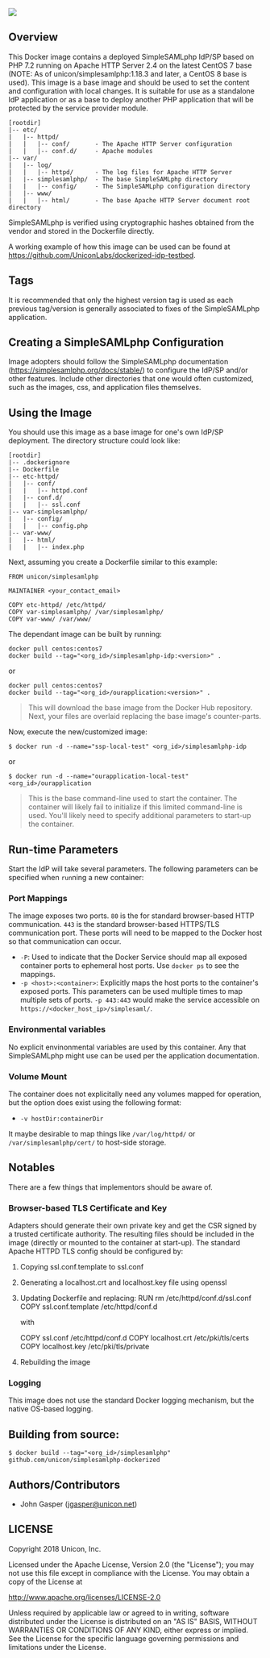 [![](https://badge.imagelayers.io/unicon/simplesamlphp:latest.svg)](https://imagelayers.io/?images=unicon/simplesamlphp:latest 'image layer analysis')

## Overview
This Docker image contains a deployed SimpleSAMLphp IdP/SP based on PHP 7.2 running on Apache HTTP Server 2.4 on the latest CentOS 7 base (NOTE: As of unicon/simplesamlphp:1.18.3 and later, a CentOS 8 base is used). This image is a base image and should be used to set the content and configuration with local changes. It is suitable for use as a standalone IdP application or as a base to deploy another PHP application that will be protected by the service provider module.

```
[rootdir]
|-- etc/
|   |-- httpd/
|   |   |-- conf/       - The Apache HTTP Server configuration
|   |   |-- conf.d/     - Apache modules
|-- var/
|   |-- log/
|   |   |-- httpd/      - The log files for Apache HTTP Server 
|   |-- simplesamlphp/  - The base SimpleSAMLphp directory
|   |   |-- config/     - The SimpleSAMLphp configuration directory
|   |-- www/
|   |   |-- html/       - The base Apache HTTP Server document root directory
```

SimpleSAMLphp is verified using cryptographic hashes obtained from the vendor and stored in the Dockerfile directly.

A working example of how this image can be used can be found at https://github.com/UniconLabs/dockerized-idp-testbed.

## Tags
It is recommended that only the highest version tag is used as each previous tag/version is generally associated to fixes of the SimpleSAMLphp application.

## Creating a SimpleSAMLphp Configuration
Image adopters should follow the SimpleSAMLphp documentation (https://simplesamlphp.org/docs/stable/) to configure the IdP/SP and/or other features. Include other directories that one would often customized, such as the images, css, and application files themselves. 

## Using the Image
You should use this image as a base image for one's own IdP/SP deployment. The directory structure could look like:

```
[rootdir]
|-- .dockerignore
|-- Dockerfile
|-- etc-httpd/
|   |-- conf/
|   |   |-- httpd.conf
|   |-- conf.d/
|   |   |-- ssl.conf
|-- var-simplesamlphp/
|   |-- config/
|   |   |-- config.php
|-- var-www/
|   |-- html/
|   |   |-- index.php
```

Next, assuming you create a Dockerfile similar to this example:

```
FROM unicon/simplesamlphp

MAINTAINER <your_contact_email>

COPY etc-httpd/ /etc/httpd/
COPY var-simplesamlphp/ /var/simplesamlphp/
COPY var-www/ /var/www/
```

The dependant image can be built by running:

```
docker pull centos:centos7
docker build --tag="<org_id>/simplesamlphp-idp:<version>" .
```

or 

```
docker pull centos:centos7
docker build --tag="<org_id>/ourapplication:<version>" .
```

> This will download the base image from the Docker Hub repository. Next, your files are overlaid replacing the base image's counter-parts.

Now, execute the new/customized image:

```
$ docker run -d --name="ssp-local-test" <org_id>/simplesamlphp-idp
```

or 

```
$ docker run -d --name="ourapplication-local-test" <org_id>/ourapplication
```

> This is the base command-line used to start the container. The container will likely fail to initialize if this limited command-line is used. You'll likely need to specify additional parameters to start-up the container.

## Run-time Parameters
Start the IdP will take several parameters. The following parameters can be specified when `run`ning a new container:

### Port Mappings
The image exposes two ports. `80` is the for standard browser-based HTTP communication. `443` is the standard browser-based HTTPS/TLS communication port. These ports will need to be mapped to the Docker host so that communication can occur.

* `-P`: Used to indicate that the Docker Service should map all exposed container ports to ephemeral host ports. Use `docker ps` to see the mappings.
* `-p <host>:<container>`: Explicitly maps the host ports to the container's exposed ports. This parameters can be used multiple times to map multiple sets of ports. `-p 443:443` would make the service accessible on `https://<docker_host_ip>/simplesaml/`. 

### Environmental variables
No explicit envinonmental variables are used by this container. Any that SimpleSAMLphp might use can be used per the application documentation.

### Volume Mount
The container does not explicitally need any volumes mapped for operation, but the option does exist using the following format:

* `-v hostDir:containerDir`

It maybe desirable to map things like  `/var/log/httpd/` or `/var/simplesamlphp/cert/` to host-side storage.

## Notables
There are a few things that implementors should be aware of.

### Browser-based TLS Certificate and Key
Adapters should generate their own private key and get the CSR signed by a trusted certificate authority. The resulting files should be included in the image (directly or mounted to the container at start-up). The standard Apache HTTPD TLS config should be configured by:

1) Copying ssl.conf.template to ssl.conf
2) Generating a localhost.crt and localhost.key file using openssl
3) Updating Dockerfile and replacing:
   RUN rm /etc/httpd/conf.d/ssl.conf
   COPY ssl.conf.template /etc/httpd/conf.d

   with

   COPY ssl.conf /etc/httpd/conf.d
   COPY localhost.crt /etc/pki/tls/certs
   COPY localhost.key /etc/pki/tls/private
4) Rebuilding the image

### Logging 
This image does not use the standard Docker logging mechanism, but the native OS-based logging.

## Building from source:
 
```
$ docker build --tag="<org_id>/simplesamlphp" github.com/unicon/simplesamlphp-dockerized
```


## Authors/Contributors

  * John Gasper (<jgasper@unicon.net>)

## LICENSE

Copyright 2018 Unicon, Inc.

Licensed under the Apache License, Version 2.0 (the "License");
you may not use this file except in compliance with the License.
You may obtain a copy of the License at

  http://www.apache.org/licenses/LICENSE-2.0

Unless required by applicable law or agreed to in writing, software
distributed under the License is distributed on an "AS IS" BASIS,
WITHOUT WARRANTIES OR CONDITIONS OF ANY KIND, either express or implied.
See the License for the specific language governing permissions and
limitations under the License.
